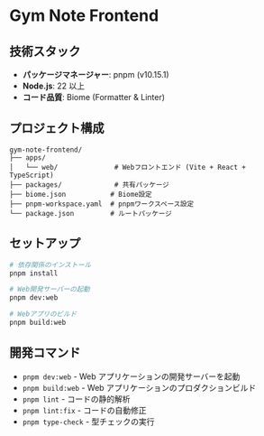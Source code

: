 # Gym Note Frontend

## 技術スタック

- **パッケージマネージャー**: pnpm (v10.15.1)
- **Node.js**: 22 以上
- **コード品質**: Biome (Formatter & Linter)

## プロジェクト構成

```text
gym-note-frontend/
├── apps/
│   └── web/              # Webフロントエンド (Vite + React + TypeScript)
├── packages/             # 共有パッケージ
├── biome.json           # Biome設定
├── pnpm-workspace.yaml  # pnpmワークスペース設定
└── package.json         # ルートパッケージ
```

## セットアップ

```bash
# 依存関係のインストール
pnpm install

# Web開発サーバーの起動
pnpm dev:web

# Webアプリのビルド
pnpm build:web
```

## 開発コマンド

- `pnpm dev:web` - Web アプリケーションの開発サーバーを起動
- `pnpm build:web` - Web アプリケーションのプロダクションビルド
- `pnpm lint` - コードの静的解析
- `pnpm lint:fix` - コードの自動修正
- `pnpm type-check` - 型チェックの実行
